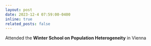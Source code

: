```yaml
---
layout: post
date: 2023-12-4 07:59:00-0400
inline: true
related_posts: false
---
```


Attended the  <a href="https://www.oeaw.ac.at/vid/events/winter-school" style="color: inherit; text-decoration: none;">**Winter School on Population Heterogeneity**</a> in Vienna
